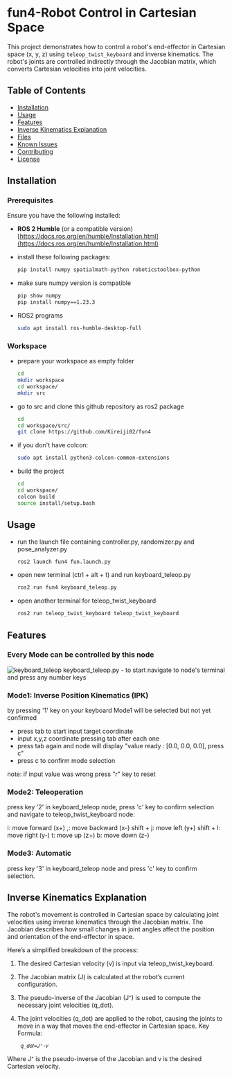 # fun4-Robot Control in Cartesian Space

This project demonstrates how to control a robot's end-effector in Cartesian space (x, y, z) using `teleop_twist_keyboard` and inverse kinematics. The robot's joints are controlled indirectly through the Jacobian matrix, which converts Cartesian velocities into joint velocities.

## Table of Contents

- [Installation](#installation)
- [Usage](#usage)
- [Features](#features)
- [Inverse Kinematics Explanation](#inverse-kinematics-explanation)
- [Files](#files)
- [Known Issues](#known-issues)
- [Contributing](#contributing)
- [License](#license)

## Installation

### Prerequisites

Ensure you have the following installed:

- **ROS 2 Humble** (or a compatible version)
[https://docs.ros.org/en/humble/Installation.html](https://docs.ros.org/en/humble/Installation.html)

- install these following packages:
    ```bash
    pip install numpy spatialmath-python roboticstoolbox-python
    ```

- make sure numpy version is compatible
    ```bash
    pip show numpy
    pip install numpy==1.23.3
    ```

- ROS2 programs
    ```bash
    sudo apt install ros-humble-desktop-full
    ```

### Workspace

- prepare your workspace as empty folder
    ```bash
    cd
    mkdir workspace
    cd workspace/
    mkdir src
    ```

- go to src and clone this github repository as ros2 package
    ```bash
    cd
    cd workspace/src/
    git clone https://github.com/Kireiji02/fun4
    ```

- if you don't have colcon:
    ```bash
    sudo apt install python3-colcon-common-extensions
    ```

- build the project
    ```bash
    cd
    cd workspace/
    colcon build
    source install/setup.bash
    ```

## Usage

- run the launch file containing controller.py, randomizer.py and pose_analyzer.py
    ```bash
    ros2 launch fun4 fun.launch.py
    ```

- open new terminal (ctrl + alt + t) and run keyboard_teleop.py
    ```bash
    ros2 run fun4 keyboard_teleop.py
    ```

- open another terminal for teleop_twist_keyboard
    ```bash
    ros2 run teleop_twist_keyboard teleop_twist_keyboard 
    ```
    
## Features

### Every Mode can be controlled by this node
![keyboard_teleop](fun4/images/keyboard_teleop.png)
keyboard_teleop.py - to start navigate to node's terminal and press any number keys

### Mode1: Inverse Position Kinematics (IPK)
by pressing '1' key on your keyboard Mode1 will be selected but not yet confirmed

- press tab to start input target coordinate
- input x,y,z coordinate pressing tab after each one
- press tab again and node will display "value ready : [0.0, 0.0, 0.0], press c"
- press c to confirm mode selection

note: if input value was wrong press "r" key to reset

### Mode2: Teleoperation
press key '2' in keyboard_teleop node, press 'c' key to confirm selection and navigate to teleop_twist_keyboard node:

i: move forward (x+)
,: move backward (x-)
shift + j: move left (y+)
shift + l: move right (y-)
t: move up (z+)
b: move down (z-)

### Mode3: Automatic
press key '3' in keyboard_teleop node and press 'c' key to confirm selection.

## Inverse Kinematics Explanation

The robot's movement is controlled in Cartesian space by calculating joint velocities using inverse kinematics through the Jacobian matrix. The Jacobian describes how small changes in joint angles affect the position and orientation of the end-effector in space.

Here’s a simplified breakdown of the process:

1. The desired Cartesian velocity (v) is input via teleop_twist_keyboard.
2. The Jacobian matrix (J) is calculated at the robot’s current configuration.
3. The pseudo-inverse of the Jacobian (J⁺) is used to compute the necessary joint velocities (q_dot).
4. The joint velocities (q_dot) are applied to the robot, causing the joints to move in a way that moves the end-effector in Cartesian space.
Key Formula:

        𝑞_𝑑𝑜𝑡=𝐽⁺⋅𝑣

Where J⁺ is the pseudo-inverse of the Jacobian and v is the desired Cartesian velocity.